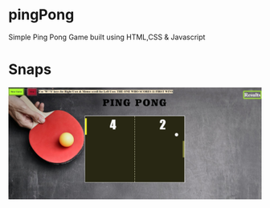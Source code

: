 # pingPong
Simple Ping Pong Game built using HTML,CSS &amp; Javascript

# Snaps
![Alt text](/Snapshot.jpg?raw=true )
